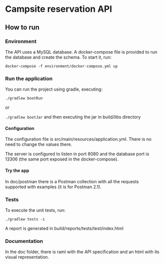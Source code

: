 # Campsite reservation API

## How to run

### Environment

The API uses a MySQL database. A docker-compose file is provided to run the database and create the schema. To start it, run:

``docker-compose -f environment/docker-compose.yml up``

### Run the application

You can run the project using gradle, executing:

``./gradlew bootRun``

or

``./gradlew bootJar`` and then executing the jar in build/libs directory

#### Configuration

The configuration file is src/main/resources/application.yml. There is no need to change the values there.

The server is configured to listen in port 8080 and the database port is 13306 (the same port exposed in the docker-compose).

#### Try the app

In doc/postman there is a Postman collection with all the requests supported with examples (it is for Postman 2.1).

### Tests

To execute the unit tests, run:

``./gradlew tests -i``

A report is generated in build/reports/tests/test/index.html

### Documentation

In the doc folder, there is raml with the API specification and an html with its visual representation.



